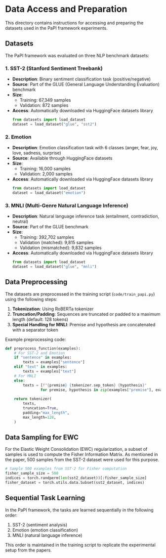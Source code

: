 # Data Access and Preparation

This directory contains instructions for accessing and preparing the datasets used in the PaPI framework experiments.

## Datasets

The PaPI framework was evaluated on three NLP benchmark datasets:

### 1. SST-2 (Stanford Sentiment Treebank)

- **Description**: Binary sentiment classification task (positive/negative)
- **Source**: Part of the GLUE (General Language Understanding Evaluation) benchmark
- **Size**: 
  - Training: 67,349 samples
  - Validation: 872 samples
- **Access**: Automatically downloaded via HuggingFace datasets library
  ```python
  from datasets import load_dataset
  dataset = load_dataset("glue", "sst2")
  ```

### 2. Emotion

- **Description**: Emotion classification task with 6 classes (anger, fear, joy, love, sadness, surprise)
- **Source**: Available through HuggingFace datasets
- **Size**:
  - Training: 16,000 samples
  - Validation: 2,000 samples
- **Access**: Automatically downloaded via HuggingFace datasets library
  ```python
  from datasets import load_dataset
  dataset = load_dataset("emotion")
  ```

### 3. MNLI (Multi-Genre Natural Language Inference)

- **Description**: Natural language inference task (entailment, contradiction, neutral)
- **Source**: Part of the GLUE benchmark
- **Size**:
  - Training: 392,702 samples
  - Validation (matched): 9,815 samples
  - Validation (mismatched): 9,832 samples
- **Access**: Automatically downloaded via HuggingFace datasets library
  ```python
  from datasets import load_dataset
  dataset = load_dataset("glue", "mnli")
  ```

## Data Preprocessing

The datasets are preprocessed in the training script (`code/train_papi.py`) using the following steps:

1. **Tokenization**: Using RoBERTa tokenizer
2. **Truncation/Padding**: Sequences are truncated or padded to a maximum length (default: 128 tokens)
3. **Special Handling for MNLI**: Premise and hypothesis are concatenated with a separator token

Example preprocessing code:
```python
def preprocess_function(examples):
    # For SST-2 and Emotion
    if "sentence" in examples:
        texts = examples["sentence"]
    elif "text" in examples:
        texts = examples["text"]
    # For MNLI
    else:
        texts = [f"{premise} {tokenizer.sep_token} {hypothesis}" 
                for premise, hypothesis in zip(examples["premise"], examples["hypothesis"])]
    
    return tokenizer(
        texts,
        truncation=True,
        padding="max_length",
        max_length=128,
    )
```

## Data Sampling for EWC

For the Elastic Weight Consolidation (EWC) regularization, a subset of samples is used to compute the Fisher Information Matrix. As mentioned in the paper, 500 samples from the SST-2 dataset were used for this purpose.

```python
# Sample 500 examples from SST-2 for Fisher computation
fisher_sample_size = 500
indices = torch.randperm(len(sst2_dataset))[:fisher_sample_size]
fisher_dataset = torch.utils.data.Subset(sst2_dataset, indices)
```

## Sequential Task Learning

In the PaPI framework, the tasks are learned sequentially in the following order:
1. SST-2 (sentiment analysis)
2. Emotion (emotion classification)
3. MNLI (natural language inference)

This order is maintained in the training script to replicate the experimental setup from the papers.